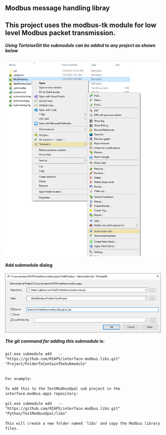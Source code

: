 ## Modbus message handling libray
## This project uses the modbus-tk module for low level Modbus packet transmission.

##### Using TortoiseGit the submodule can be added to any project as shown below

<img src="submodule.png" align="center" width="800">


#### Add submodule dialog

<img src="submodule_dialog.png" align="center" width="800">


##### The git command for adding this submodule is:

    git.exe submodule add   -- "https://github.com/RIAPS/interface.modbus.libs.git" "Project/FolderToContainTheSubmodule"


    For example:

    To add this to the TestModbusOpal sub project in the interface.modbus.apps repository:

    git.exe submodule add   -- "https://github.com/RIAPS/interface.modbus.libs.git" "Python/TestModbusOpal/libs"

    This will create a new folder named 'libs' and copy the Modbus library files.

